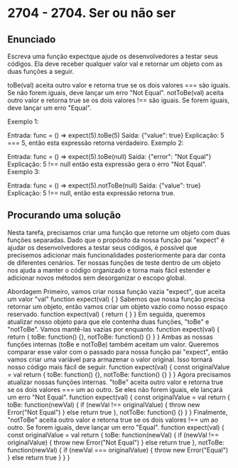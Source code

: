 # 2704 - 2704. Ser ou não ser

## Enunciado

Escreva uma função expectque ajude os desenvolvedores a testar seus códigos. Ela deve receber qualquer valor val e retornar um objeto com as duas funções a seguir.

toBe(val) aceita outro valor e retorna true se os dois valores === são iguais. Se não forem iguais, deve lançar um erro "Not Equal".
notToBe(val) aceita outro valor e retorna true se os dois valores !== são iguais. Se forem iguais, deve lançar um erro "Equal".

Exemplo 1:

Entrada: func = () => expect(5).toBe(5)
Saída: {"value": true}
Explicação: 5 === 5, então esta expressão retorna verdadeiro.
Exemplo 2:

Entrada: func = () => expect(5).toBe(null)
Saída: {"error": "Not Equal"}
Explicação: 5 !== null então esta expressão gera o erro "Not Equal".
Exemplo 3:

Entrada: func = () => expect(5).notToBe(null)
Saída: {"value": true}
Explicação: 5 !== null, então esta expressão retorna true.

## Procurando uma solução

Nesta tarefa, precisamos criar uma função que retorne um objeto com duas funções separadas. Dado que o propósito da nossa função pai "expect" é ajudar os desenvolvedores a testar seus códigos, é possível que precisemos adicionar mais funcionalidades posteriormente para dar conta de diferentes cenários. Ter nossas funções de teste dentro de um objeto nos ajuda a manter o código organizado e torna mais fácil estender e adicionar novos métodos sem desorganizar o escopo global.

Abordagem
Primeiro, vamos criar nossa função vazia "expect", que aceita um valor "val"
function expect(val) {
}
Sabemos que nossa função precisa retornar um objeto, então vamos criar um objeto vazio como nosso espaço reservado.
function expect(val) {
return {
}
}
Em seguida, queremos atualizar nosso objeto para que ele contenha duas funções, "toBe" e "notToBe". Vamos mantê-las vazias por enquanto.
function expect(val) {
return {
toBe: function() {},
notToBe: function() {}
}
}
Ambas as nossas funções internas (toBe e notToBe) também aceitam um valor. Queremos comparar esse valor com o passado para nossa função pai "expect", então vamos criar uma variável para armazenar o valor original. Isso tornará nosso código mais fácil de seguir.
function expect(val) {
const originalValue = val
return {
toBe: function() {},
notToBe: function() {}
}
}
Agora precisamos atualizar nossas funções internas. "toBe" aceita outro valor e retorna true se os dois valores === um ao outro. Se eles não forem iguais, ele lançará um erro "Not Equal".
function expect(val) {
const originalValue = val
return {
toBe: function(newVal) {
if (newVal !== originalValue) {
throw new Error("Not Equal")
} else return true
},
notToBe: function() {}
}
}
Finalmente, "notToBe" aceita outro valor e retorna true se os dois valores !== um ao outro. Se forem iguais, deve lançar um erro "Equal".
function expect(val) {
const originalValue = val
return {
toBe: function(newVal) {
if (newVal !== originalValue) {
throw new Error("Not Equal")
} else return true },
notToBe: function(newVal) {
if (newVal === originalValue) {
throw new Error("Equal")
} else return true
}
}
}
